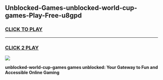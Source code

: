 
## Unblocked-Games-unblocked-world-cup-games-Play-Free-u8gpd
<h3>
<a href="https://premium76.site?title=unblocked-world-cup-games&ref=22A">CLICK TO PLAY</a></h3>
<hr>

<h3>
<a href="https://premium76.site?title=unblocked-world-cup-games&ref=22A">CLICK 2 PLAY</a>
  
</h3>

<a href="https://premium76.site?title=unblocked-world-cup-games&ref=22A"><img src="https://clearcache.store/games.png"></a>


**unblocked-world-cup-games games unblocked: Your Gateway to Fun and Accessible Online Gaming**
